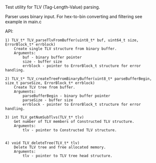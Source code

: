Test utility for TLV (Tag-Length-Value) parsing.

Parser uses binary input. For hex-to-bin converting and filtering see example in main.c

API:
	
	1) TLV_t* TLV_parseTlvFromBuffer(uint8_t* buf, uint64_t size, ErrorBlock_t* errblock)
		Create single TLV structure from binary buffer. 
		Arguments:
			buf - binary buffer pointer
			size - buffer size
			errblock - pointer to ErrorBlock_t structure for error handling.
			
	2) TLV_t* TLV_createTreeFromBinaryBuffer(uint8_t* parseBufferBegin, size_t parseSize, ErrorBlock_t* errblock)
		Create TLV tree from buffer. 
		Arguments:
			parseBufferBegin - binary buffer pointer
			parseSize - buffer size
			errblock - pointer to ErrorBlock_t structure for error handling.
			
	3) int TLV_getNumSubTlvs(TLV_t* tlv)
		Get number of TLV members of Constructed TLV structure. 
		Arguments: 	
			tlv - pointer to Constructed TLV structure.
			
			
	4) void TLV_deleteTree(TLV_t* tlv)
		Delete TLV tree and free allocated memory.
		Arguments:
			tlv - pointer to TLV tree head structure.